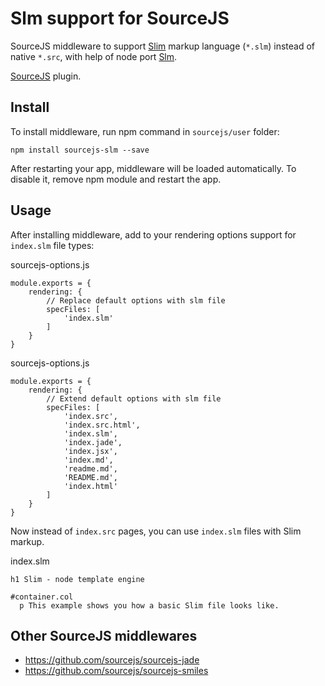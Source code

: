 # Slm support for SourceJS

SourceJS middleware to support [Slim](http://slim-lang.com/) markup language (`*.slm`) instead of native `*.src`, with help of node port [Slm](https://github.com/slm-lang/slm).

[SourceJS](http://sourcejs.com) plugin.

## Install

To install middleware, run npm command in `sourcejs/user` folder:

```
npm install sourcejs-slm --save
```

After restarting your app, middleware will be loaded automatically. To disable it, remove npm module and restart the app.

## Usage

After installing middleware, add to your rendering options support for `index.slm` file types:

sourcejs-options.js

```
module.exports = {
    rendering: {
        // Replace default options with slm file
        specFiles: [
            'index.slm'
        ]
    }
}
```

sourcejs-options.js

```
module.exports = {
    rendering: {
        // Extend default options with slm file
        specFiles: [
            'index.src',
            'index.src.html',
            'index.slm',
            'index.jade',
            'index.jsx',
            'index.md',
            'readme.md',
            'README.md',
            'index.html'
        ]
    }
}
```

Now instead of `index.src` pages, you can use `index.slm` files with Slim markup.

index.slm

```
h1 Slim - node template engine

#container.col
  p This example shows you how a basic Slim file looks like.
```

## Other SourceJS middlewares

* https://github.com/sourcejs/sourcejs-jade
* https://github.com/sourcejs/sourcejs-smiles
